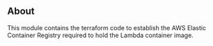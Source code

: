 ## About

This module contains the terraform code to establish the AWS Elastic Container
Registry required to hold the Lambda container image.
